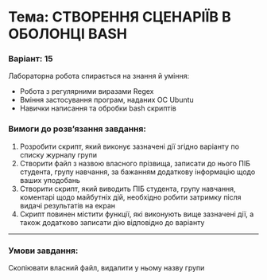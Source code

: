 # Тема: CТВОРЕННЯ СЦЕНАРІЇВ В ОБОЛОНЦІ BASH
### Варіант: 15

Лабораторна робота спирається на знання й уміння: 
- Робота з регулярними виразами Regex
- Вміння застосування програм, наданих ОС Ubuntu
- Навички написання та обробки bash скриптів

### Вимоги до розв’язання завдання: <br>
1. Розробити скрипт, який виконує зазначені дії згідно варіанту по списку журналу групи
2. Створити файл з назвою власного прізвища, записати до нього ПІБ студента, групу навчання, за бажанням додаткову інформацію щодо ваших уподобань
3. Створити скрипт, який виводить ПІБ студента, групу навчання, коментарі щодо майбутніх дій, необхідно робити затримку після видачі результатів на екран
4. Скрипт повинен містити функції, які виконують вище зазначені дії, а також додатково записати дію відповідно до варіанту
---
### Умови завдання: <br>
Скопіювати власний файл, видалити у ньому назву групи